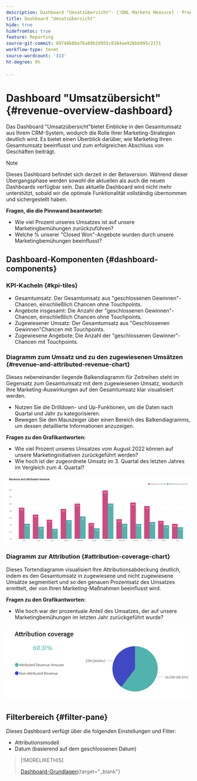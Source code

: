 ```yaml
---
description: Dashboard "Umsatzübersicht"- [!DNL Marketo Measure] - Produkt
title: Dashboard "Umsatzübersicht"
hide: true
hidefromtoc: true
feature: Reporting
source-git-commit: 09748b8ba76a89b2d955c8384ae926bb995c2171
workflow-type: tm+mt
source-wordcount: '313'
ht-degree: 0%

---
```


# Dashboard &quot;Umsatzübersicht&quot; {#revenue-overview-dashboard}

Das Dashboard &quot;Umsatzübersicht&quot;bietet Einblicke in den Gesamtumsatz aus Ihrem CRM-System, wodurch die Rolle Ihrer Marketing-Strategien deutlich wird. Es bietet einen Überblick darüber, wie Marketing Ihren Gesamtumsatz beeinflusst und zum erfolgreichen Abschluss von Geschäften beiträgt.

>[!NOTE]
>
>Dieses Dashboard befindet sich derzeit in der Betaversion. Während dieser Übergangsphase werden sowohl die aktuellen als auch die neuen Dashboards verfügbar sein. Das aktuelle Dashboard wird nicht mehr unterstützt, sobald wir die optimale Funktionalität vollständig übernommen und sichergestellt haben.

**Fragen, die die Pinnwand beantwortet:**

* Wie viel Prozent unseres Umsatzes ist auf unsere Marketingbemühungen zurückzuführen?
* Welche % unserer &quot;Closed Won&quot;-Angebote wurden durch unsere Marketingbemühungen beeinflusst?

## Dashboard-Komponenten {#dashboard-components}

### KPI-Kacheln {#kpi-tiles}

* Gesamtumsatz: Der Gesamtumsatz aus &quot;geschlossenen Gewinnen&quot;-Chancen, einschließlich Chancen ohne Touchpoints.
* Angebote insgesamt: Die Anzahl der &quot;geschlossenen Gewinnen&quot;-Chancen, einschließlich Chancen ohne Touchpoints.
* Zugewiesener Umsatz: Der Gesamtumsatz aus &quot;Geschlossenen Gewinnen&quot;Chancen mit Touchpoints.
* Zugewiesene Angebote: Die Anzahl der &quot;geschlossenen Gewinner&quot;-Chancen mit Touchpoints.

### Diagramm zum Umsatz und zu den zugewiesenen Umsätzen {#revenue-and-attributed-revenue-chart}

Dieses nebeneinander liegende Balkendiagramm für Zeitreihen steht im Gegensatz zum Gesamtumsatz mit dem zugewiesenen Umsatz, wodurch Ihre Marketing-Auswirkungen auf den Gesamtumsatz klar visualisiert werden.

* Nutzen Sie die Drilldown- und Up-Funktionen, um die Daten nach Quartal und Jahr zu kategorisieren.
* Bewegen Sie den Mauszeiger über einen Bereich des Balkendiagramms, um dessen detaillierte Informationen anzuzeigen.

**Fragen zu den Grafikantworten:**

* Wie viel Prozent unseres Umsatzes vom August 2022 können auf unsere Marketinginitiativen zurückgeführt werden?
* Wie hoch ist der zugeordnete Umsatz im 3. Quartal des letzten Jahres im Vergleich zum 4. Quartal?

![](assets/revenue-overview-dashboard-1.png)

### Diagramm zur Attribution {#attribution-coverage-chart}

Dieses Tortendiagramm visualisiert Ihre Attributionsabdeckung deutlich, indem es den Gesamtumsatz in zugewiesene und nicht zugewiesene Umsätze segmentiert und so den genauen Prozentsatz des Umsatzes ermittelt, der von Ihren Marketing-Maßnahmen beeinflusst wird.

**Fragen zu den Grafikantworten:**

* Wie hoch war der prozentuale Anteil des Umsatzes, der auf unsere Marketingbemühungen im letzten Jahr zurückgeführt wurde?

![](assets/revenue-overview-dashboard-2.png)

## Filterbereich {#filter-pane}

Dieses Dashboard verfügt über die folgenden Einstellungen und Filter:

* Attributionsmodell
* Datum (basierend auf dem geschlossenen Datum)

>[!MORELIKETHIS]
>
>[Dashboard-Grundlagen](/help/marketo-measure-discover-ui/dashboards/discover-dashboard-basics.md){target="_blank"}
